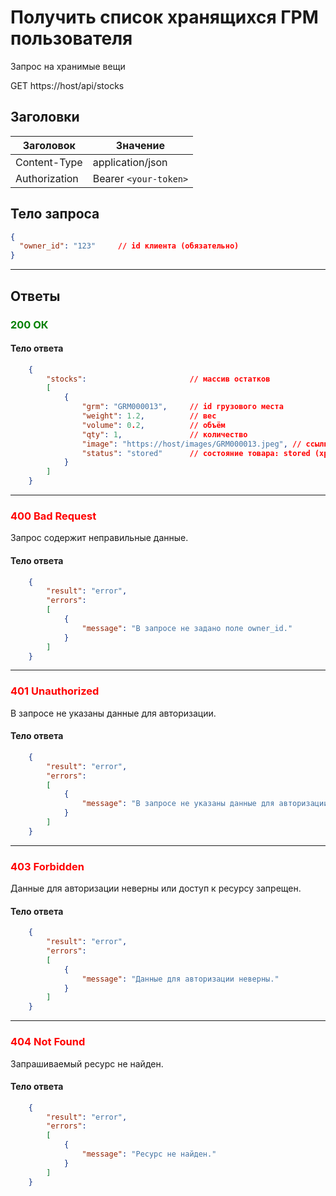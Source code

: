 # Получить список хранящихся ГРМ пользователя

Запрос на хранимые вещи

GET https://host/api/stocks

## Заголовки

| Заголовок           | Значение                       |
|---------------------|--------------------------------|
| Content-Type        | application/json              |
| Authorization       | Bearer `<your-token>`         |


## Тело запроса

```json
{
  "owner_id": "123"     // id клиента (обязательно)
}
```
---

## Ответы

### <span style="color: green;">200 ОК</span>

#### Тело ответа

```json
    {
        "stocks":                       // массив остатков
        [
            {
                "grm": "GRM000013",     // id грузового места
                "weight": 1.2,          // вес
                "volume": 0.2,          // объём
                "qty": 1,               // количество 
                "image": "https://host/images/GRM000013.jpeg", // ссылка на фото грузового места
                "status": "stored"      // состояние товара: stored (хранение) или ordered (в заказе)
            }
        ]
    }
```
---
### <span style="color: red;">400 Bad Request</span>
Запрос содержит неправильные данные.
#### Тело ответа

```json
    {
        "result": "error",
        "errors":
        [
            {
                "message": "В запросе не задано поле owner_id."
            }
        ]
    }
```
---
### <span style="color: red;">401 Unauthorized</span>
В запросе не указаны данные для авторизации.
#### Тело ответа

```json
    {
        "result": "error",
        "errors":
        [
            {
                "message": "В запросе не указаны данные для авторизации."
            }
        ]
    }
```
---
### <span style="color: red;">403 Forbidden</span>
Данные для авторизации неверны или доступ к ресурсу запрещен.
#### Тело ответа

```json
    {
        "result": "error",
        "errors":
        [
            {
                "message": "Данные для авторизации неверны."
            }
        ]
    }
```
---
### <span style="color: red;">404 Not Found</span>
Запрашиваемый ресурс не найден.
#### Тело ответа

```json
    {
        "result": "error",
        "errors":
        [
            {
                "message": "Ресурс не найден."
            }
        ]
    }
```


